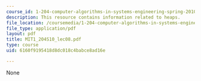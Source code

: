 ```yaml
---
course_id: 1-204-computer-algorithms-in-systems-engineering-spring-2010
description: This resource contains information related to heaps.
file_location: /coursemedia/1-204-computer-algorithms-in-systems-engineering-spring-2010/6160f9195418d8dc018c4babce8ad16e_MIT1_204S10_lec08.pdf
file_type: application/pdf
layout: pdf
title: MIT1_204S10_lec08.pdf
type: course
uid: 6160f9195418d8dc018c4babce8ad16e

---
```

None